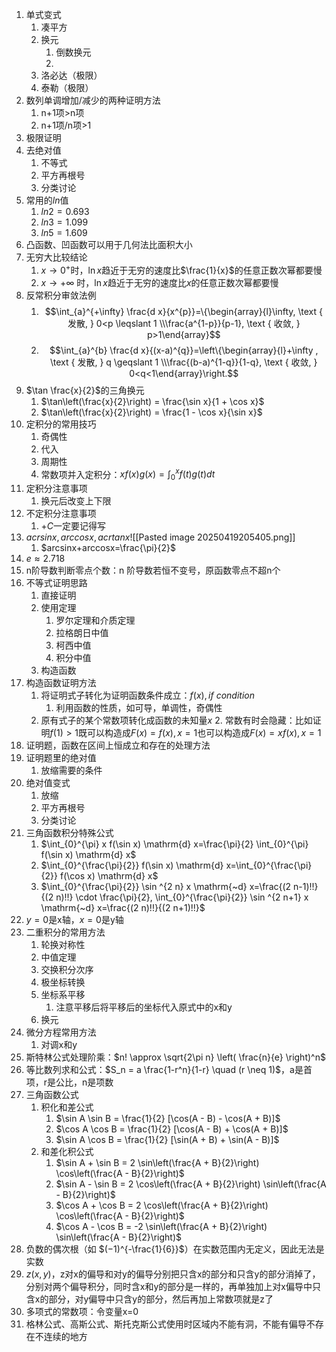 1. 单式变式
	1. 凑平方
	2. 换元
		1. 倒数换元
		2. 
	3. 洛必达（极限）
	4. 泰勒（极限）
2. 数列单调增加/减少的两种证明方法
	1. n+1项>n项
	2. n+1项/n项>1
3. 极限证明
4. 去绝对值
	1. 不等式
	2. 平方再根号
	3. 分类讨论
5. 常用的$ln$值
	1. $ln2=0.693$
	2. $ln3=1.099$
	3. $ln5=1.609$
6. 凸函数、凹函数可以用于几何法比面积大小
7. 无穷大比较结论
	1. $x \rightarrow 0^{+}$时，$\ln x$趋近于无穷的速度比$\frac{1}{x}$的任意正数次幂都要慢
	2. $x \rightarrow+\infty$ 时，$\ln x$趋近于无穷的速度比$x$的任意正数次幂都要慢
8. 反常积分审敛法例
	1. $$\int_{a}^{+\infty} \frac{d x}{x^{p}}=\{\begin{array}{l}\infty, \text { 发散, } 0<p \leqslant 1 \\\frac{a^{1-p}}{p-1}, \text { 收敛, } p>1\end{array}$$
	2. $$\int_{a}^{b} \frac{d x}{(x-a)^{q}}=\left\{\begin{array}{l}+\infty , \text { 发散, } q \geqslant 1 \\\frac{(b-a)^{1-q}}{1-q}, \text { 收敛, } 0<q<1\end{array}\right.$$
9. $\tan \frac{x}{2}$的三角换元
	1. $\tan\left(\frac{x}{2}\right) = \frac{\sin x}{1 + \cos x}$
	2. $\tan\left(\frac{x}{2}\right) = \frac{1 - \cos x}{\sin x}$
10. 定积分的常用技巧
	1. 奇偶性
	2. 代入
	3. 周期性
	4. 常数项并入定积分：$xf(x)g(x)=\int_0^xf(t)g(t)dt$
11. 定积分注意事项
	1. 换元后改变上下限
12. 不定积分注意事项
	1. $+C$一定要记得写
13. $acrsinx,arccosx,acrtanx$![[Pasted image 20250419205405.png]]
	1. $arcsinx+arccosx=\frac{\pi}{2}$
14. $e≈2.718$
15. n阶导数判断零点个数：n 阶导数若恒不变号，原函数零点不超n个
16. 不等式证明思路
	1. 直接证明
	2. 使用定理
		1. 罗尔定理和介质定理
		2. 拉格朗日中值
		3. 柯西中值
		4. 积分中值
	3. 构造函数
17. 构造函数证明方法
	1. 将证明式子转化为证明函数条件成立：$f(x),if\ condition$
		1. 利用函数的性质，如可导，单调性，奇偶性
	2. 原有式子的某个常数项转化成函数的未知量$x$
		2. 常数有时会隐藏：比如证明$f(1)>1$既可以构造成$F(x)=f(x),x=1$也可以构造成$F(x)=xf(x),x=1$
18. 证明题，函数在区间上恒成立和存在的处理方法
19. 证明题里的绝对值
	1. 放缩需要的条件
20. 绝对值变式
	1. 放缩
	2. 平方再根号
	3. 分类讨论
21. 三角函数积分特殊公式
	1. $\int_{0}^{\pi} x f(\sin x) \mathrm{d} x=\frac{\pi}{2} \int_{0}^{\pi} f(\sin x) \mathrm{d} x$
	2. $\int_{0}^{\frac{\pi}{2}} f(\sin x) \mathrm{d} x=\int_{0}^{\frac{\pi}{2}} f(\cos x) \mathrm{d} x$
	3. $\int_{0}^{\frac{\pi}{2}} \sin ^{2 n} x \mathrm{~d} x=\frac{(2 n-1)!!}{(2 n)!!} \cdot \frac{\pi}{2}, \int_{0}^{\frac{\pi}{2}} \sin ^{2 n+1} x \mathrm{~d} x=\frac{(2 n)!!}{(2 n+1)!!}$
22. $y=0$是x轴，$x=0$是y轴
23. 二重积分的常用方法
	1. 轮换对称性
	2. 中值定理
	3. 交换积分次序
	4. 极坐标转换
	5. 坐标系平移
		1. 注意平移后将平移后的坐标代入原式中的x和y
	6. 换元
24. 微分方程常用方法
	1. 对调x和y
25. 斯特林公式处理阶乘：$n! \approx \sqrt{2\pi n} \left( \frac{n}{e} \right)^n$
26. 等比数列求和公式：$S_n = a \frac{1-r^n}{1-r} \quad (r \neq 1)$，a是首项，r是公比，n是项数
27. 三角函数公式
	1. 积化和差公式
		1. $\sin A \sin B = \frac{1}{2} [\cos(A - B) - \cos(A + B)]$
		2. $\cos A \cos B = \frac{1}{2} [\cos(A - B) + \cos(A + B)]$
		3. $\sin A \cos B = \frac{1}{2} [\sin(A + B) + \sin(A - B)]$
	2. 和差化积公式
		1. $\sin A + \sin B = 2 \sin\left(\frac{A + B}{2}\right) \cos\left(\frac{A - B}{2}\right)$
		2. $\sin A - \sin B = 2 \cos\left(\frac{A + B}{2}\right) \sin\left(\frac{A - B}{2}\right)$
		3. $\cos A + \cos B = 2 \cos\left(\frac{A + B}{2}\right) \cos\left(\frac{A - B}{2}\right)$
		4. $\cos A - \cos B = -2 \sin\left(\frac{A + B}{2}\right) \sin\left(\frac{A - B}{2}\right)$
28. 负数的偶次根（如 $(−1)^{-\frac{1}{6}}$）在实数范围内无定义，因此无法是实数
29. $z(x,y)$，z对x的偏导和对y的偏导分别把只含x的部分和只含y的部分消掉了，分别对两个偏导积分，同时含x和y的部分是一样的，再单独加上对x偏导中只含x的部分，对y偏导中只含y的部分，然后再加上常数项就是z了
30. 多项式的常数项：令变量x=0
31. 格林公式、高斯公式、斯托克斯公式使用时区域内不能有洞，不能有偏导不存在不连续的地方

